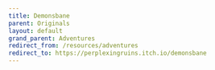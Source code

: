 ```yaml
---
title: Demonsbane
parent: Originals
layout: default
grand_parent: Adventures
redirect_from: /resources/adventures
redirect_to: https://perplexingruins.itch.io/demonsbane
---
```

